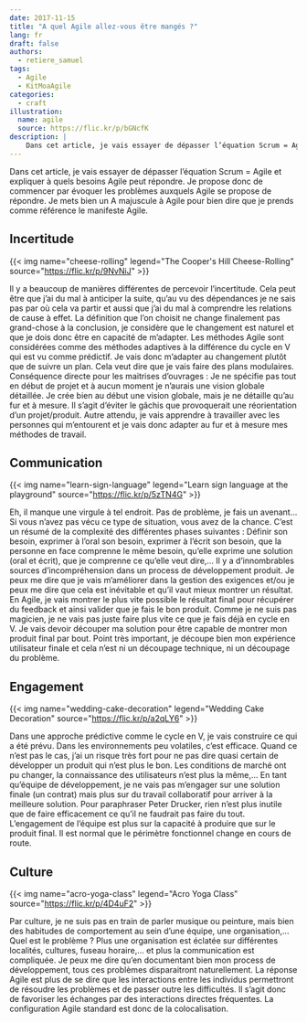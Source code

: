 ```yaml
---
date: 2017-11-15
title: "A quel Agile allez-vous être mangés ?"
lang: fr
draft: false
authors:
  - retiere_samuel
tags:
  - Agile
  - KitMoaAgile
categories:
  - craft
illustration:
  name: agile
  source: https://flic.kr/p/bGNcfK
description: |
    Dans cet article, je vais essayer de dépasser l’équation Scrum = Agile et expliquer à quels besoins Agile peut répondre.
---
```


Dans cet article, je vais essayer de dépasser l’équation Scrum = Agile et expliquer à quels besoins Agile peut répondre. Je propose donc de commencer par évoquer les problèmes auxquels Agile se propose de répondre. Je mets bien un A majuscule à Agile pour bien dire que je prends comme référence le manifeste Agile.


## Incertitude
{{< img name="cheese-rolling" legend="The Cooper's Hill Cheese-Rolling" source="https://flic.kr/p/9NvNiJ" >}}

Il y a beaucoup de manières différentes de percevoir l’incertitude. Cela peut être que j’ai du mal à anticiper la suite, qu’au vu des dépendances je ne sais pas par où cela va partir et aussi que j’ai du mal à comprendre les relations de cause à effet. La définition que l’on choisit ne change finalement pas grand-chose à la conclusion, je considère que le changement est naturel et que je dois donc être en capacité de m’adapter. Les méthodes Agile sont considérées comme des méthodes adaptives à la différence du cycle en V qui est vu comme prédictif. Je vais donc m’adapter au changement plutôt que de suivre un plan. Cela veut dire que je vais faire des plans modulaires. Conséquence directe pour les maitrises d’ouvrages : Je ne spécifie pas tout en début de projet et à aucun moment je n’aurais une vision globale détaillée. Je crée bien au début une vision globale, mais je ne détaille qu’au fur et à mesure. Il s’agit d’éviter le gâchis que provoquerait une réorientation d’un projet/produit. Autre attendu, je vais apprendre à travailler avec les personnes qui m’entourent et je vais donc adapter au fur et à mesure mes méthodes de travail.


## Communication
{{< img name="learn-sign-language" legend="Learn sign language at the playground" source="https://flic.kr/p/5zTN4G" >}}

Eh, il manque une virgule à tel endroit. Pas de problème, je fais un avenant… Si vous n’avez pas vécu ce type de situation, vous avez de la chance. C’est un résumé de la complexité des différentes phases suivantes : Définir son besoin, exprimer à l’oral son besoin, exprimer à l’écrit son besoin, que la personne en face comprenne le même besoin, qu’elle exprime une solution (oral et écrit), que je comprenne ce qu’elle veut dire,… Il y a d’innombrables sources d’incompréhension dans un process de développement produit. Je peux me dire que je vais m’améliorer dans la gestion des exigences et/ou je peux me dire que cela est inévitable et qu’il vaut mieux montrer un résultat. En Agile, je vais montrer le plus vite possible le résultat final pour récupérer du feedback et ainsi valider que je fais le bon produit. Comme je ne suis pas magicien, je ne vais pas juste faire plus vite ce que je fais déjà en cycle en V. Je vais devoir découper ma solution pour être capable de montrer mon produit final par bout. Point très important, je découpe bien mon expérience utilisateur finale et cela n’est ni un découpage technique, ni un découpage du problème.

## Engagement
{{< img name="wedding-cake-decoration" legend="Wedding Cake Decoration" source="https://flic.kr/p/a2qLY6" >}}

Dans une approche prédictive comme le cycle en V, je vais construire ce qui a été prévu. Dans les environnements peu volatiles, c’est efficace. Quand ce n’est pas le cas, j’ai un risque très fort pour ne pas dire quasi certain de développer un produit qui n’est plus le bon. Les conditions de marché ont pu changer, la connaissance des utilisateurs n’est plus la même,… En tant qu’équipe de développement, je ne vais pas m’engager sur une solution finale (un contrat) mais plus sur du travail collaboratif pour arriver à la meilleure solution. Pour paraphraser Peter Drucker, rien n’est plus inutile que de faire efficacement ce qu’il ne faudrait pas faire du tout. L’engagement de l’équipe est plus sur la capacité à produire que sur le produit final. Il est normal que le périmètre fonctionnel change en cours de route.

## Culture
{{< img name="acro-yoga-class" legend="Acro Yoga Class" source="https://flic.kr/p/4D4uF2" >}}

Par culture, je ne suis pas en train de parler musique ou peinture, mais bien des habitudes de comportement au sein d’une équipe, une organisation,… Quel est le problème ? Plus une organisation est éclatée sur différentes localités, cultures, fuseau horaire,… et plus la communication est compliquée. Je peux me dire qu’en documentant bien mon process de développement, tous ces problèmes disparaitront naturellement.  La réponse Agile est plus de se dire que les interactions entre les individus permettront de résoudre les problèmes et de passer outre les difficultés. Il s’agit donc de favoriser les échanges par des interactions directes fréquentes. La configuration Agile standard est donc de la colocalisation.
